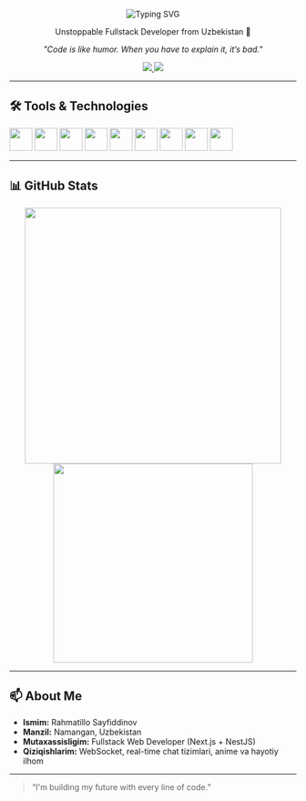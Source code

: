 <p align="center">
    <img src="https://readme-typing-svg.herokuapp.com?font=Fira+Code&size=28&pause=1000&center=true&vCenter=true&color=F75C19&width=500&lines=Hi+I'm+Rahmatillo" alt="Typing SVG" />
  </p>
  
  <p align="center">
    Unstoppable Fullstack Developer from Uzbekistan 🗿
  </p>
  
  <p align="center">
    <em>"Code is like humor. When you have to explain it, it’s bad."</em>
  </p>
  
  <p align="center">
    <a href="mailto:ismoilsayfiddinov06@gmail.com">
      <img src="https://img.shields.io/badge/Gmail-D14836?style=for-the-badge&logo=gmail&logoColor=white"/>
    </a>
    <a href="https://butcher4.uz" target="_blank">
      <img src="https://img.shields.io/badge/Portfolio-E94E32?style=for-the-badge&logo=web&logoColor=white"/>
    </a>
  </p>
  
  ---
  
  ## 🛠️ Tools & Technologies
  
  <p align="left">
    <img src="https://cdn.jsdelivr.net/gh/devicons/devicon/icons/javascript/javascript-original.svg"  draggable="false" width="40" />
    <img src="https://cdn.jsdelivr.net/gh/devicons/devicon/icons/typescript/typescript-original.svg"  draggable="false"  width="40" />
    <img src="https://cdn.jsdelivr.net/gh/devicons/devicon/icons/react/react-original.svg"  draggable="false" width="40" />
    <img src="https://cdn.jsdelivr.net/gh/devicons/devicon/icons/nodejs/nodejs-plain.svg"  draggable="false" width="40" />
    <img src="https://cdn.jsdelivr.net/gh/devicons/devicon/icons/nextjs/nextjs-original.svg"  draggable="false" width="40" />
    <img src="https://cdn.jsdelivr.net/gh/devicons/devicon/icons/nestjs/nestjs-original.svg"  draggable="false" width="40" />
    <img src="https://cdn.jsdelivr.net/gh/devicons/devicon/icons/postgresql/postgresql-original.svg"  draggable="false" width="40" />
    <img src="https://cdn.jsdelivr.net/gh/devicons/devicon/icons/git/git-original.svg"  draggable="false" width="40" />
    <img src="https://cdn.jsdelivr.net/gh/devicons/devicon/icons/github/github-original.svg"  draggable="false" width="40" />
  </p>
  
  ---
  
  ## 📊 GitHub Stats
  
  <p align="center">
    <img src="https://github-readme-stats.vercel.app/api?username=rahmatillo9&show_icons=true&theme=radical" width="450"/>
    <img src="https://github-readme-stats.vercel.app/api/top-langs/?username=rahmatillo9&layout=compact&theme=radical" width="350"/>
  </p>
  
  ---
  
  ## 📫 About Me
  
  - **Ismim:** Rahmatillo Sayfiddinov  
  - **Manzil:** Namangan, Uzbekistan  
  - **Mutaxassisligim:** Fullstack Web Developer (Next.js + NestJS)  
  - **Qiziqishlarim:** WebSocket, real-time chat tizimlari, anime va hayotiy ilhom
  
  ---
  
  > “I'm building my future with every line of code.”
  
